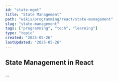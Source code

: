 ```yaml
---
id: "state-mgmt"
title: "State Management"
path: "wikis/programming/react/state-management"
slug: "state-management"
tags: ["programming", "tech", "learning"]
type: "topic"
created: "2025-05-26"
lastUpdated: "2025-05-26"
---
```


## State Management in React
...
